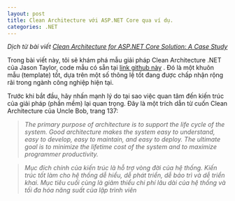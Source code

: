```yaml
---
layout: post
title: Clean Architecture với ASP.NET Core qua ví dụ.
categories: .NET
---
```

*Dịch từ bài viết [Clean Architecture for ASP.NET Core Solution: A Case Study](https://blog.ndepend.com/clean-architecture-for-asp-net-core-solution/?fbclid=IwAR0PATLqQNAC9nQl48y3Do0wnwzuD2nuPyF7prguoX87NrD_4a08hJNAJXs)*

Trong bài viết này, tôi sẽ khám phá mẫu giải pháp Clean Architecture .NET của Jason Taylor, code mẫu có sẵn tại [link github này](https://github.com/jasontaylordev/CleanArchitecture) . Đó là một khuôn mẫu (template) tốt, dựa trên một số thông lệ tốt đang được chấp nhận rộng rãi trong ngành công nghiệp hiện tại.

Trước khi bắt đầu, hãy nhấn mạnh lý do tại sao việc quan tâm đến kiến trúc của giải pháp (phần mềm) lại quan trọng. Đây là một trích dẫn từ cuốn Clean Architecture của Uncle Bob, trang 137:

> *The primary purpose of architecture is to support the life cycle of the system. Good architecture makes the system easy to understand, easy to develop, easy to maintain, and easy to deploy. The ultimate goal is to minimize the lifetime cost of the system and to maximize programmer productivity.*

> *Mục đích chính của kiến trúc là hỗ trợ vòng đời của hệ thống. Kiến trúc tốt làm cho hệ thống dễ hiểu, dễ phát triển, dễ bảo trì và dễ triển khai. Mục tiêu cuối cùng là giảm thiểu chi phí lâu dài của hệ thống và tối đa hóa năng suất của lập trình viên*
